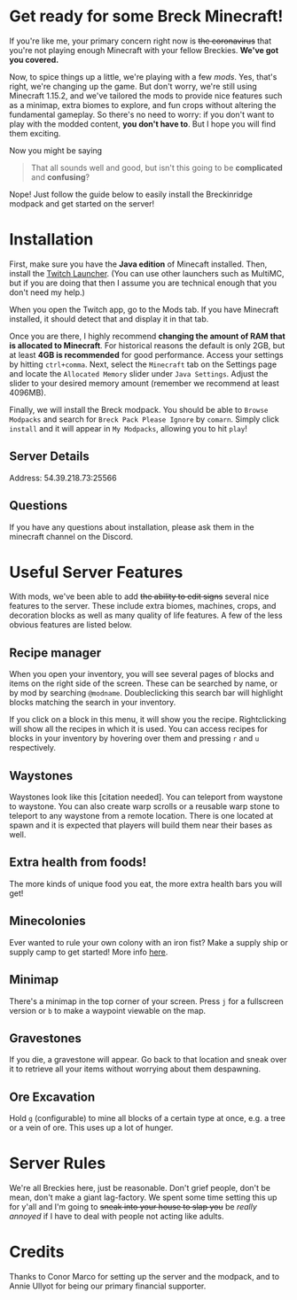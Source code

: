 # Get ready for some Breck Minecraft!

If you're like me, your primary concern right now is ~~the  coronavirus~~ that you're not playing enough Minecraft with your fellow Breckies. **We've got you covered.**

Now, to spice things up a little, we're playing with a few *mods*. Yes, that's right, we're changing up the game. But don't worry, we're still using Minecraft 1.15.2, and we've tailored the mods to provide nice features such as a minimap, extra biomes to explore, and fun crops without altering the fundamental gameplay. So there's no need to worry: if you don't want to play with the modded content, **you don't have to**. But I hope you will find them exciting.

Now you might be saying
> That all sounds well and good, but isn't this going to be **complicated** and **confusing**?

Nope! Just follow the guide below to easily install the Breckinridge modpack and get started on the server!

# Installation

First, make sure you have the **Java edition** of Minecaft installed. Then, install the [Twitch Launcher](https://www.twitch.tv/downloads). (You can use other launchers such as MultiMC, but if you are doing that then I assume you are technical enough that you don't need my help.)

When you open the Twitch app, go to the Mods tab. If you have Minecraft installed, it should detect that and display it in that tab.

Once you are there, I highly recommend **changing the amount of RAM that is allocated to Minecraft**. For historical reasons the default is only 2GB, but at least **4GB is recommended** for good performance. Access your settings by hitting `ctrl+comma`. Next, select the `Minecraft` tab on the Settings page and locate the `Allocated Memory` slider under `Java Settings`. Adjust the slider to your desired memory amount (remember we recommend at least 4096MB).

Finally, we will install the Breck modpack. You should be able to `Browse Modpacks` and search for `Breck Pack Please Ignore` by `comarn`. Simply click `install` and it will appear in `My Modpacks`, allowing you to hit `play`!

## Server Details

Address: 54.39.218.73:25566

## Questions

If you have any questions about installation, please ask them in the minecraft channel on the Discord.

# Useful Server Features

With mods, we've been able to add ~~the ability to edit signs~~ several nice features to the server. These include extra biomes, machines, crops, and decoration blocks as well as many quality of life features. A few of the less obvious features are listed below.

## Recipe manager

When you open your inventory, you will see several pages of blocks and items on the right side of the screen. These can be searched by name, or by mod by searching `@modname`. Doubleclicking this search bar will highlight blocks matching the search in your inventory.

If you click on a block in this menu, it will show you the recipe. Rightclicking will show all the recipes in which it is used. You can access recipes for blocks in your inventory by hovering over them and pressing `r` and `u` respectively.

## Waystones

Waystones look like this [citation needed]. You can teleport from waystone to waystone. You can also create warp scrolls or a reusable warp stone to teleport to any waystone from a remote location. There is one located at spawn and it is expected that players will build them near their bases as well.

## Extra health from foods!

The more kinds of unique food you eat, the more extra health bars you will get!

## Minecolonies

Ever wanted to rule your own colony with an iron fist? Make a supply ship or supply camp to get started! More info [here](https://wiki.minecolonies.com/).

## Minimap

There's a minimap in the top corner of your screen. Press `j` for a fullscreen version or `b` to make a waypoint viewable on the map.

## Gravestones

If you die, a gravestone will appear. Go back to that location and sneak over it to retrieve all your items without worrying about them despawning.

## Ore Excavation

Hold `g` (configurable) to mine all blocks of a certain type at once, e.g. a tree or a vein of ore. This uses up a lot of hunger.

# Server Rules

We're all Breckies here, just be reasonable. Don't grief people, don't be mean, don't make a giant lag-factory. We spent some time setting this up for y'all and I'm going to ~~sneak into your house to slap you~~ be *really annoyed* if I have to deal with people not acting like adults.

# Credits

Thanks to Conor Marco for setting up the server and the modpack, and to Annie Ullyot for being our primary financial supporter.
